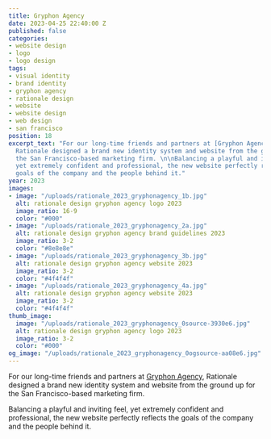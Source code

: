 ```yaml
---
title: Gryphon Agency
date: 2023-04-25 22:40:00 Z
published: false
categories:
- website design
- logo
- logo design
tags:
- visual identity
- brand identity
- gryphon agency
- rationale design
- website
- website design
- web design
- san francisco
position: 18
excerpt_text: "For our long-time friends and partners at [Gryphon Agency](https://www.gryphon-agency.com/),
  Rationale designed a brand new identity system and website from the ground up for
  the San Francisco-based marketing firm. \n\nBalancing a playful and inviting feel,
  yet extremely confident and professional, the new website perfectly reflects the
  goals of the company and the people behind it."
year: 2023
images:
- image: "/uploads/rationale_2023_gryphonagency_1b.jpg"
  alt: rationale design gryphon agency logo 2023
  image_ratio: 16-9
  color: "#000"
- image: "/uploads/rationale_2023_gryphonagency_2a.jpg"
  alt: rationale design gryphon agency brand guidelines 2023
  image_ratio: 3-2
  color: "#8e8e8e"
- image: "/uploads/rationale_2023_gryphonagency_3b.jpg"
  alt: rationale design gryphon agency website 2023
  image_ratio: 3-2
  color: "#4f4f4f"
- image: "/uploads/rationale_2023_gryphonagency_4a.jpg"
  alt: rationale design gryphon agency website 2023
  image_ratio: 3-2
  color: "#4f4f4f"
thumb_image:
  image: "/uploads/rationale_2023_gryphonagency_0source-3930e6.jpg"
  alt: rationale design gryphon agency logo 2023
  image_ratio: 3-2
  color: "#000"
og_image: "/uploads/rationale_2023_gryphonagency_0ogsource-aa08e6.jpg"
---
```


For our long-time friends and partners at [Gryphon Agency](https://www.gryphon-agency.com/), Rationale designed a brand new identity system and website from the ground up for the San Francisco-based marketing firm. 

Balancing a playful and inviting feel, yet extremely confident and professional, the new website perfectly reflects the goals of the company and the people behind it.